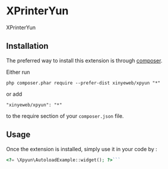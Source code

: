 XPrinterYun
===========
XPrinterYun

Installation
------------

The preferred way to install this extension is through [composer](http://getcomposer.org/download/).

Either run

```
php composer.phar require --prefer-dist xinyeweb/xpyun "*"
```

or add

```
"xinyeweb/xpyun": "*"
```

to the require section of your `composer.json` file.


Usage
-----

Once the extension is installed, simply use it in your code by  :

```php
<?= \Xpyun\AutoloadExample::widget(); ?>```